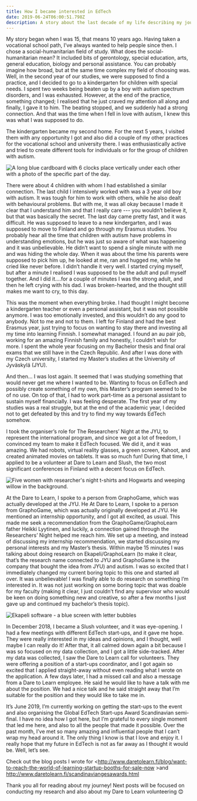 ```yaml
---
title: How I became interested in EdTech
date: 2019-06-24T06:00:51.798Z
description: A story about the last decade of my life describing my journey towards EdTech
---
```

My story began when I was 15, that means 10 years ago. Having taken a vocational school path, I’ve always wanted to help people since then. I chose a social-humanitarian field of study. What does the social-humanitarian mean? It included bits of gerontology, special education, arts, general education, biology and personal assistance. You can probably imagine how broad, but at the same time complex my field of choosing was. Well, in the second year of our studies, we were supposed to find a practice, and I decided to go to a kindergarten for children with special needs. I spent two weeks being beaten up by a boy with autism spectrum disorders, and I was exhausted. However, at the end of the practice, something changed; I realised that he just craved my attention all along and finally, I gave it to him. The beating stopped, and we suddenly had a strong connection. And that was the time when I fell in love with autism, I knew this was what I was supposed to do.

The kindergarten became my second home. For the next 5 years, I visited them with any opportunity I got and also did a couple of my other practices for the vocational school and university there. I was enthusiastically active and tried to create different tools for individuals or for the group of children with autism.

![A long blue cardboard with 6 clocks place vertically under each other with a photo of the specific part of the day.](/img/pomucky-1.png "A tool for better understanding of time.")

There were about 4 children with whom I had established a similar connection. The last child I intensively worked with was a 3 year old boy with autism. It was tough for him to work with others, while he also dealt with behavioural problems. But with me, it was all okay because I made it clear that I understand him and that I really care --- you wouldn’t believe it, but that was basically the secret. The last day came pretty fast, and it was difficult. He was supposed to leave to a new kindergarten, and I was supposed to move to Finland and go through my Erasmus studies. You probably hear all the time that children with autism have problems in understanding emotions, but he was just so aware of what was happening and it was unbelievable. He didn’t want to spend a single minute with me and was hiding the whole day. When it was about the time his parents were supposed to pick him up, he looked at me, ran and hugged me, while he cried like never before. I didn’t handle it very well. I started crying myself, but after a minute I realised I was supposed to be the adult and pull myself together.  And I did it....for a couple of minutes I was the strong adult, and then he left crying with his dad. I was broken-hearted, and the thought still makes me want to cry, to this day.

This was the moment when everything broke. I had thought I might become a kindergarten teacher or even a personal assistant, but it was not possible anymore. I was too emotionally invested, and this wouldn’t do any good to anybody. Not to me and not to them. I left for Finland and had the best Erasmus year, just trying to focus on wanting to stay there and investing all my time into learning Finnish. I somewhat managed. I found an au pair job, working for an amazing Finnish family and honestly, I couldn’t wish for more. I spent the whole year focusing on my Bachelor thesis and final oral exams that we still have in the Czech Republic. And after I was done with my Czech university, I started my Master’s studies at the University of Jyväskylä (JYU). 

And then... I was lost again. It seemed that I was studying something that would never get me where I wanted to be. Wanting to focus on EdTech and possibly create something of my own, this Master’s program seemed to be of no use. On top of that, I had to work part-time as a personal assistant to sustain myself financially. I was feeling desperate. The first year of my studies was a real struggle, but at the end of the academic year, I decided not to get defeated by this and try to find my way towards EdTech somehow.

I took the organiser’s role for The Researchers’ Night at the JYU, to represent the international program, and since we got a lot of freedom, I convinced my team to make it EdTech focused. We did it, and it was amazing. We had robots, virtual reality glasses, a green screen, Kahoot, and created animated movies on tablets. It was so much fun! During that time, I applied to be a volunteer at Dare to Learn and Slush, the two most significant conferences in Finland with a decent focus on EdTech.

![Five women with researcher's night t-shirts and Hogwarts and weeping willow in the background.](/img/9801cccc-b525-4c85-a979-3b79337c01e9.jpeg "My Research's Night team using a green screen to take a picture in Hogwarts. ")

At the Dare to Learn, I spoke to a person from GraphoGame, which was actually developed at the JYU. He At Dare to Learn, I spoke to a person from GraphoGame, which was actually originally developed at JYU. He mentioned an internship opportunity, and I got all excited, as usual. This made me seek a recommendation from the GraphoGame/GraphoLearn father Heikki Lyytinen, and luckily, a connection gained through the Researchers’ Night helped me reach him. We set up a meeting, and instead of discussing my internship recommendation, we started discussing my personal interests and my Master’s thesis. Within maybe 15 minutes I was talking about doing research on Ekapeli/GraphoLearn (to make it clear, that’s the research name connected to JYU and GraphoGame is the company that bought the idea from JYU) and autism. I was so excited that I immediately changed my current boring topic to this one and started all over. It was unbelievable! I was finally able to do research on something I’m interested in. It was not just working on some boring topic that was doable for my faculty (making it clear, I just couldn’t find any supervisor who would be keen on doing something new and creative, so after a few months I just gave up and continued my bachelor’s thesis topic).

![Ekapeli software - a blue screen with letter bubbles ](/img/ekapeli.png "Ekapeli software")

In December 2018, I became a Slush volunteer, and it was eye-opening. I had a few meetings with different EdTech start-ups, and it gave me hope. They were really interested in my ideas and opinions, and I thought, well maybe I can really do it! After that, it all calmed down again a bit because I was so focused on my data collection, and I got a little side-tracked. After my data was collected, I saw the Dare to Learn call for volunteers. They were offering a position of a start-ups coordinator, and I got again so excited that I applied straight-away without even reading what I wrote on the application. A few days later, I had a missed call and also a message from a Dare to Learn employee. He said he would like to have a talk with me about the position. We had a nice talk and he said straight away that I’m suitable for the position and they would like to take me in.

It’s June 2019, I’m currently working on getting the start-ups to the event and also organising the Global EdTech Start-ups Award Scandinavian semi-final. I have no idea how I got here, but I’m grateful to every single moment that led me here, and also to all the people that made it possible. Over the past month, I’ve met so many amazing and influential people that I can’t wrap my head around it. The only thing I know is that I love and enjoy it. I really hope that my future in EdTech is not as far away as I thought it would be. Well, let’s see.



Check out the blog posts I wrote for <http://www.daretolearn.fi/blog/want-to-reach-the-world-of-learning-startup-booths-for-sale-now >and <http://www.daretolearn.fi/scandinaviangesawards.html>



Thank you all for reading about my journey! Next posts will be focused on conducting my research and also about my Dare to Learn volunteering 😊
